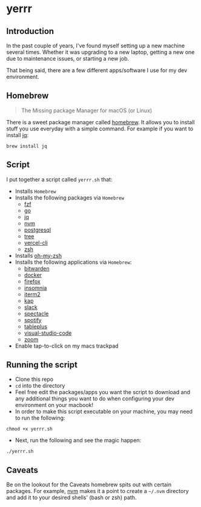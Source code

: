 # yerrr

## Introduction

In the past couple of years, I've found myself setting up a new machine several times. Whether it was upgrading to a new laptop, getting a new one due to maintenance issues, or starting a new job.

That being said, there are a few different apps/software I use for my dev environment.

## Homebrew

> The Missing package Manager for macOS (or Linux)

There is a sweet package manager called [homebrew](brew.sh). It allows you to install stuff you use everyday with a simple command. For example if you want to install [jq](https://stedolan.github.io/jq/):

```
brew install jq
```

## Script

I put together a script called `yerrr.sh` that:

- Installs `Homebrew`
- Installs the following packages via `Homebrew`
    - [fzf](https://github.com/junegunn/fzf)
    - [go](https://golang.org/)
    - [jq](https://stedolan.github.io/jq/)
    - [nvm](https://github.com/nvm-sh/nvm)
    - [postgresql](https://www.postgresql.org/)
    - [tree](http://mama.indstate.edu/users/ice/tree/)
    - [vercel-cli](https://vercel.com/home)
    - [zsh](https://en.wikipedia.org/wiki/Z_shell)
- Installs [oh-my-zsh](https://ohmyz.sh/)
- Installs the following applications via `Homebrew`:
    - [bitwarden](https://bitwarden.com/)
    - [docker](https://docs.docker.com/get-docker/)
    - [firefox](https://www.mozilla.org/en-US/firefox/new/)
    - [insomnia](https://insomnia.rest/)
    - [iterm2](https://iterm2.com/)
    - [kap](https://getkap.co/)
    - [slack](https://slack.com/)
    - [spectacle](https://www.spectacleapp.com/)
    - [spotify](https://www.spotify.com/)
    - [tableplus](https://tableplus.com/)
    - [visual-studio-code](https://code.visualstudio.com/)
    - [zoom](https://zoom.us/)
- Enable tap-to-click on my macs trackpad

## Running the script

- Clone this repo
- `cd` into the directory
- Feel free edit the packages/apps you want the script to download and any additional things you want to do when configuring your dev environment on your macbook!
- In order to make this script executable on your machine, you may need to run the following:

```
chmod +x yerrr.sh
```

- Next, run the following and see the magic happen:

```
./yerrr.sh
```

## Caveats

Be on the lookout for the Caveats homebrew spits out with certain packages. For example, [nvm](https://github.com/nvm-sh/nvm) makes it a point to create a `~/.nvm` directory and add it to your desired shells' (bash or zsh) path.
